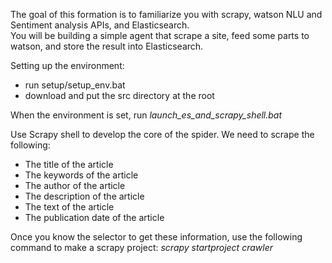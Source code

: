 The goal of this formation is to familiarize you with scrapy, watson NLU and Sentiment analysis APIs, and Elasticsearch.  
You will be building a simple agent that scrape a site, feed some parts to watson, and store the result into Elasticsearch.

Setting up the environment: 
* run setup/setup_env.bat
* download and put the src directory at the root

When the environment is set, run _launch_es_and_scrapy_shell.bat_

Use Scrapy shell to develop the core of the spider. We need to scrape the following:
* The title of the article
* The keywords of the article
* The author of the article
* The description of the article
* The text of the article
* The publication date of the article

Once you know the selector to get these information, use the following command to make a scrapy project: _scrapy startproject crawler_
